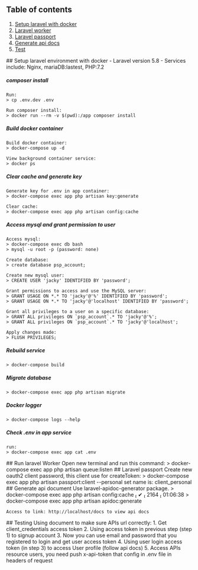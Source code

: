 ## Table of contents
1. [Setup laravel with docker](#docker)  
2. [Laravel worker](#worker)
3. [Laravel passport](#passport)  
4. [Generate api docs](#document)
5. [Test](#test)

<a name="docker"/>
## Setup laravel environment with docker 
- Laravel version 5.8
- Services include: Nginx, mariaDB:lastest, PHP:7.2

##### composer install
    Run: 
    > cp .env.dev .env
    
    Run composer install: 
    > docker run --rm -v $(pwd):/app composer install
    
##### Build docker container
    Build docker container: 
    > docker-compose up -d
    
    View background container service: 
    > docker ps

##### Clear cache and generate key  
    Generate key for .env in app container: 
    > docker-compose exec app php artisan key:generate
    
    Clear cache: 
    > docker-compose exec app php artisan config:cache

##### Access mysql and grant permission to user
    Access mysql: 
    > docker-compose exec db bash
    > mysql -u root -p (password: none)
    
    Create database: 
    > create database psp_account;
    
    Create new mysql user: 
    > CREATE USER 'jacky' IDENTIFIED BY 'password';
    
    Grant permissions to access and use the MySQL server: 
    > GRANT USAGE ON *.* TO 'jacky'@'%' IDENTIFIED BY 'password';
    > GRANT USAGE ON *.* TO 'jacky'@'localhost' IDENTIFIED BY 'password';
    
    Grant all privileges to a user on a specific database: 
    > GRANT ALL privileges ON `psp_account`.* TO 'jacky'@'%';
    > GRANT ALL privileges ON `psp_account`.* TO 'jacky'@'localhost';
    
    Apply changes made: 
    > FLUSH PRIVILEGES;
##### Rebuild service
    > docker-compose build
    
##### Migrate database
    > docker-compose exec app php artisan migrate
    
##### Docker logger
    > docker-compose logs --help

##### Check .env in app service
    run: 
    > docker-compose exec app cat .env

<a name="worker"/>
## Run laravel Worker
    Open new terminal and run this command:
    > docker-compose exec app php artisan queue:listen

<a name="passport"/>
## Laravel passport
    Create new oauth2 client password, this client use for createToken:
    > docker-compose exec app php artisan passport:client --personal
    set name is: client_personal

<a name="document"/>
## Generate api document
    Use laravel-apidoc-generator package.
    > docker-compose exec app php artisan config:cache                                                                          ✔  2164  01:06:38
    > docker-compose exec app php artisan apidoc:generate
    
    Access to link: http://localhost/docs to view api docs

<a name="test"/>
## Testing
Using document to make sure APIs url correctly:
1. Get client_credentials access token 
2. Using access token in previous step (step 1) to signup account
3. Now you can use email and password that you registered to login and get user access token
4. Using user login access token (in step 3) to access User profile (follow api docs)
5. Access APIs resource users, you need push x-api-token that config in .env file in headers of request 


